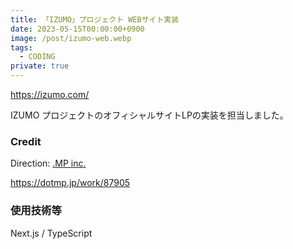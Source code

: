 ```yaml
---
title: 「IZUMO」プロジェクト WEBサイト実装
date: 2023-05-15T00:00:00+0900
image: /post/izumo-web.webp
tags:
  - CODING
private: true
---
```


https://izumo.com/

IZUMO プロジェクトのオフィシャルサイトLPの実装を担当しました。

### Credit

Direction: [.MP inc.](https://dotmp.jp/)

https://dotmp.jp/work/87905

### 使用技術等

Next.js / TypeScript
